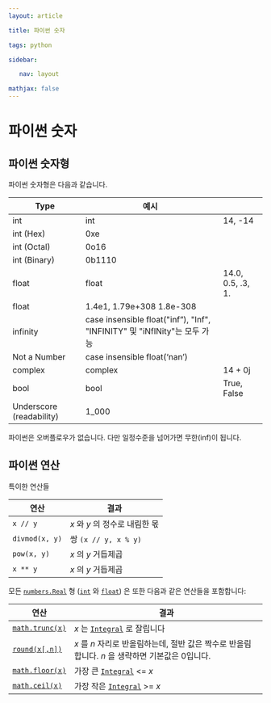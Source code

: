 ```yaml
---
layout: article

title: 파이썬 숫자

tags: python

sidebar:

​	nav: layout

mathjax: false
---
```




# 파이썬 숫자

## 파이썬 숫자형

파이썬 숫자형은 다음과 같습니다.

| Type                     | 예시                                                         |                   |
| ------------------------ | ------------------------------------------------------------ | ----------------- |
| int                      | int                                                          | 14, -14           |
| int (Hex)                | 0xe                                                          |                   |
| int (Octal)              | 0o16                                                         |                   |
| int (Binary)             | 0b1110                                                       |                   |
| float                    | float                                                        | 14.0, 0.5, .3, 1. |
| float                    | 1.4e1, 1.79e+308 1.8e-308                                    |                   |
| infinity                 | case insensible float("inf”), "Inf", "INFINITY" 및 "iNfINity"는 모두 가능 |                   |
| Not a Number             | case insensible float(‘nan’)                                 |                   |
| complex                  | complex                                                      | 14 + 0j           |
| bool                     | bool                                                         | True, False       |
| Underscore (readability) | 1_000                                                        |                   |

파이썬은 오버플로우가 없습니다. 다만 일정수준을 넘어가면 무한(inf)이 됩니다.



## 파이썬 연산

특이한 연산들

| 연산 | 결과 |
| -------------- | ------------------------------ |
| `x // y`       | *x* 와 *y* 의 정수로 내림한 몫 |
| `divmod(x, y)` | 쌍 `(x // y, x % y)`           |
| `pow(x, y)` | *x* 의 *y* 거듭제곱 |
| `x ** y` | *x* 의 *y* 거듭제곱 |

모든 [`numbers.Real`](https://docs.python.org/ko/3/library/numbers.html#numbers.Real) 형 ([`int`](https://docs.python.org/ko/3/library/functions.html#int) 와 [`float`](https://docs.python.org/ko/3/library/functions.html#float)) 은 또한 다음과 같은 연산들을 포함합니다: 

| 연산                                                         | 결과                                                         |
| ------------------------------------------------------------ | ------------------------------------------------------------ |
| [`math.trunc(x)`](https://docs.python.org/ko/3/library/math.html#math.trunc) | *x* 는 [`Integral`](https://docs.python.org/ko/3/library/numbers.html#numbers.Integral) 로 잘립니다 |
| [`round(x[,n])`](https://docs.python.org/ko/3/library/functions.html#round) | *x* 를 *n* 자리로 반올림하는데, 절반 값은 짝수로 반올림합니다. *n* 을 생략하면 기본값은 0입니다. |
| [`math.floor(x)`](https://docs.python.org/ko/3/library/math.html#math.floor) | 가장 큰 [`Integral`](https://docs.python.org/ko/3/library/numbers.html#numbers.Integral) <= *x* |
| [`math.ceil(x)`](https://docs.python.org/ko/3/library/math.html#math.ceil) | 가장 작은 [`Integral`](https://docs.python.org/ko/3/library/numbers.html#numbers.Integral) >= *x* |